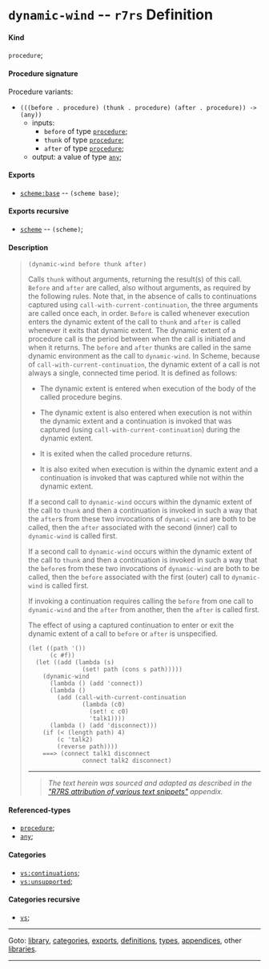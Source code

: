

<a id='definition__r7rs__dynamic-wind'></a>

# `dynamic-wind` -- `r7rs` Definition


<a id='definition__r7rs__dynamic-wind__kind'></a>

#### Kind

`procedure`;


<a id='definition__r7rs__dynamic-wind__procedure-signature'></a>

#### Procedure signature

Procedure variants:
 * `(((before . procedure) (thunk . procedure) (after . procedure)) -> (any))`
   * inputs:
     * `before` of type [`procedure`](../../r7rs/types/procedure.md#type__r7rs__procedure);
     * `thunk` of type [`procedure`](../../r7rs/types/procedure.md#type__r7rs__procedure);
     * `after` of type [`procedure`](../../r7rs/types/procedure.md#type__r7rs__procedure);
   * output: a value of type [`any`](../../r7rs/types/any.md#type__r7rs__any);


<a id='definition__r7rs__dynamic-wind__exports'></a>

#### Exports

 * [`scheme:base`](../../r7rs/exports/scheme_3a_base.md#export__r7rs__scheme_3a_base) -- `(scheme base)`;


<a id='definition__r7rs__dynamic-wind__exports-recursive'></a>

#### Exports recursive

 * [`scheme`](../../r7rs/exports/scheme.md#export__r7rs__scheme) -- `(scheme)`;


<a id='definition__r7rs__dynamic-wind__description'></a>

#### Description

> ````
> (dynamic-wind before thunk after)
> ````
> 
> 
> Calls `thunk` without arguments, returning the result(s) of this call.
> `Before` and `after` are called, also without arguments, as required
> by the following rules.  Note that, in the absence of calls to continuations
> captured using `call-with-current-continuation`, the three arguments are
> called once each, in order.  `Before` is called whenever execution
> enters the dynamic extent of the call to `thunk` and `after` is called
> whenever it exits that dynamic extent.  The dynamic extent of a procedure
> call is the period between when the call is initiated and when it
> returns.
> The `before` and `after` thunks are called in the same dynamic
> environment as the call to `dynamic-wind`.
> In Scheme, because of `call-with-current-continuation`, the
> dynamic extent of a call is not always a single, connected time period.
> It is defined as follows:
> 
>   * The dynamic extent is entered when execution of the body of the
> called procedure begins.
> 
>   * The dynamic extent is also entered when execution is not within
> the dynamic extent and a continuation is invoked that was captured
> (using `call-with-current-continuation`) during the dynamic extent.
> 
>   * It is exited when the called procedure returns.
> 
>   * It is also exited when execution is within the dynamic extent and
> a continuation is invoked that was captured while not within the
> dynamic extent.
> 
> If a second call to `dynamic-wind` occurs within the dynamic extent of the
> call to `thunk` and then a continuation is invoked in such a way that the
> `after`s from these two invocations of `dynamic-wind` are both to be
> called, then the `after` associated with the second (inner) call to
> `dynamic-wind` is called first.
> 
> If a second call to `dynamic-wind` occurs within the dynamic extent of the
> call to `thunk` and then a continuation is invoked in such a way that the
> `before`s from these two invocations of `dynamic-wind` are both to be
> called, then the `before` associated with the first (outer) call to
> `dynamic-wind` is called first.
> 
> If invoking a continuation requires calling the `before` from one call
> to `dynamic-wind` and the `after` from another, then the `after`
> is called first.
> 
> The effect of using a captured continuation to enter or exit the dynamic
> extent of a call to `before` or `after` is unspecified.
> 
> ````
> (let ((path '())
>       (c #f))
>   (let ((add (lambda (s)
>                (set! path (cons s path)))))
>     (dynamic-wind
>       (lambda () (add 'connect))
>       (lambda ()
>         (add (call-with-current-continuation
>                (lambda (c0)
>                  (set! c c0)
>                  'talk1))))
>       (lambda () (add 'disconnect)))
>     (if (< (length path) 4)
>         (c 'talk2)
>         (reverse path))))
>     ===> (connect talk1 disconnect
>                connect talk2 disconnect)
> ````
> 
> 
> ----
> > *The text herein was sourced and adapted as described in the ["R7RS attribution of various text snippets"](../../r7rs/appendices/attribution.md#appendix__r7rs__attribution) appendix.*


<a id='definition__r7rs__dynamic-wind__referenced-types'></a>

#### Referenced-types

 * [`procedure`](../../r7rs/types/procedure.md#type__r7rs__procedure);
 * [`any`](../../r7rs/types/any.md#type__r7rs__any);


<a id='definition__r7rs__dynamic-wind__categories'></a>

#### Categories

 * [`vs:continuations`](../../vonuvoli/categories/vs_3a_continuations.md#category__vonuvoli__vs_3a_continuations);
 * [`vs:unsupported`](../../vonuvoli/categories/vs_3a_unsupported.md#category__vonuvoli__vs_3a_unsupported);


<a id='definition__r7rs__dynamic-wind__categories-recursive'></a>

#### Categories recursive

 * [`vs`](../../vonuvoli/categories/vs.md#category__vonuvoli__vs);

----

Goto: [library](../../r7rs/_index.md#library__r7rs), [categories](../../r7rs/categories/_index.md#toc__r7rs__categories), [exports](../../r7rs/exports/_index.md#toc__r7rs__exports), [definitions](../../r7rs/definitions/_index.md#toc__r7rs__definitions), [types](../../r7rs/types/_index.md#toc__r7rs__types), [appendices](../../r7rs/appendices/_index.md#toc__r7rs__appendices), other [libraries](../../_libraries.md#toc__libraries).

----

